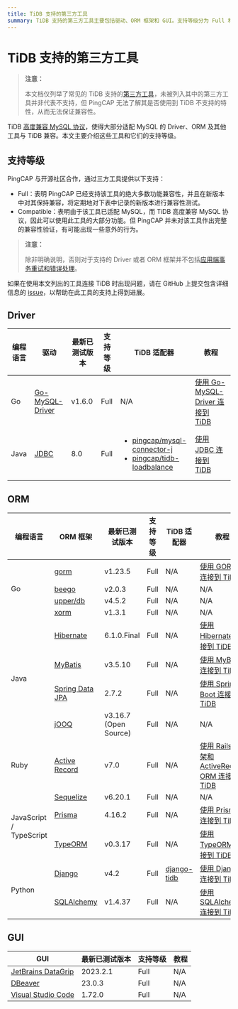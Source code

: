 ```yaml
---
title: TiDB 支持的第三方工具
summary: TiDB 支持的第三方工具主要包括驱动、ORM 框架和 GUI。支持等级分为 Full 和 Compatible，其中 Full 表示绝大多数功能兼容性已得到支持，Compatible 表示大部分功能可使用但未经完整验证。对于支持的 Driver 或 ORM 框架并不包括应用端事务重试和错误处理。如果在使用工具连接 TiDB 时出现问题，可在 GitHub 上提交包含详细信息的 issue 以获得进展。
---
```


# TiDB 支持的第三方工具

> **注意：**
>
> 本文档仅列举了常见的 TiDB 支持的[第三方工具](https://en.wikipedia.org/wiki/Third-party_source)，未被列入其中的第三方工具并非代表不支持，但 PingCAP 无法了解其是否使用到 TiDB 不支持的特性，从而无法保证兼容性。

TiDB [高度兼容 MySQL 协议](/mysql-compatibility.md)，使得大部分适配 MySQL 的 Driver、ORM 及其他工具与 TiDB 兼容。本文主要介绍这些工具和它们的支持等级。

## 支持等级

PingCAP 与开源社区合作，通过三方工具提供以下支持：

- Full：表明 PingCAP 已经支持该工具的绝大多数功能兼容性，并且在新版本中对其保持兼容，将定期地对下表中记录的新版本进行兼容性测试。
- Compatible：表明由于该工具已适配 MySQL，而 TiDB 高度兼容 MySQL 协议，因此可以使用此工具的大部分功能。但 PingCAP 并未对该工具作出完整的兼容性验证，有可能出现一些意外的行为。

> **注意：**
>
> 除非明确说明，否则对于支持的 Driver 或者 ORM 框架并不包括[应用端事务重试和错误处理](/develop/dev-guide-transaction-troubleshoot.md#应用端重试和错误处理)。

如果在使用本文列出的工具连接 TiDB 时出现问题，请在 GitHub 上提交包含详细信息的 [issue](https://github.com/pingcap/tidb/issues/new?assignees=&labels=type%2Fquestion&template=general-question.md)，以帮助在此工具的支持上得到进展。

## Driver

<table>
   <thead>
      <tr>
         <th>编程语言</th>
         <th>驱动</th>
         <th>最新已测试版本</th>
         <th>支持等级</th>
         <th>TiDB 适配器</th>
         <th>教程</th>
      </tr>
   </thead>
   <tbody>
      <tr>
         <td>Go</td>
         <td><a href="https://github.com/go-sql-driver/mysql" target="_blank" referrerpolicy="no-referrer-when-downgrade">Go-MySQL-Driver</a></td>
         <td>v1.6.0</td>
         <td>Full</td>
         <td>N/A</td>
         <td><a href="https://docs.pingcap.com/zh/tidb/v8.5/dev-guide-sample-application-golang-sql-driver">使用 Go-MySQL-Driver 连接到 TiDB</a></td>
      </tr>
      <tr>
         <td>Java</td>
         <td><a href="https://dev.mysql.com/downloads/connector/j/" target="_blank" referrerpolicy="no-referrer-when-downgrade">JDBC</a></td>
         <td>8.0</td>
         <td>Full</td>
         <td>
            <ul>
               <li><a href="https://docs.pingcap.com/zh/tidb/v8.5/dev-guide-choose-driver-or-orm#java-drivers" data-href="https://docs.pingcap.com/zh/tidb/v8.5/dev-guide-choose-driver-or-orm#java-drivers">pingcap/mysql-connector-j</a></li>
               <li><a href="https://docs.pingcap.com/zh/tidb/v8.5/dev-guide-choose-driver-or-orm#tidb-loadbalance" data-href="https://docs.pingcap.com/zh/tidb/v8.5/dev-guide-choose-driver-or-orm#tidb-loadbalance">pingcap/tidb-loadbalance</a></li>
            </ul>
         </td>
         <td><a href="https://docs.pingcap.com/zh/tidb/v8.5/dev-guide-sample-application-java-jdbc">使用 JDBC 连接到 TiDB</a></td>
      </tr>
   </tbody>
</table>

## ORM

<table>
   <thead>
      <tr>
         <th>编程语言</th>
         <th>ORM 框架</th>
         <th>最新已测试版本</th>
         <th>支持等级</th>
         <th>TiDB 适配器</th>
         <th>教程</th>
      </tr>
   </thead>
   <tbody>
      <tr>
         <td rowspan="4">Go</td>
         <td><a href="https://github.com/go-gorm/gorm" target="_blank" referrerpolicy="no-referrer-when-downgrade">gorm</a></td>
         <td>v1.23.5</td>
         <td>Full</td>
         <td>N/A</td>
         <td><a href="https://docs.pingcap.com/zh/tidb/v8.5/dev-guide-sample-application-golang-gorm">使用 GORM 连接到 TiDB</a></td>
      </tr>
      <tr>
         <td><a href="https://github.com/beego/beego" target="_blank" referrerpolicy="no-referrer-when-downgrade">beego</a></td>
         <td>v2.0.3</td>
         <td>Full</td>
         <td>N/A</td>
         <td>N/A</td>
      </tr>
      <tr>
         <td><a href="https://github.com/upper/db" target="_blank" referrerpolicy="no-referrer-when-downgrade">upper/db</a></td>
         <td>v4.5.2</td>
         <td>Full</td>
         <td>N/A</td>
         <td>N/A</td>
      </tr>
      <tr>
         <td><a href="https://gitea.com/xorm/xorm" target="_blank" referrerpolicy="no-referrer-when-downgrade">xorm</a></td>
         <td>v1.3.1</td>
         <td>Full</td>
         <td>N/A</td>
         <td>N/A</td>
      </tr>
      <tr>
         <td rowspan="4">Java</td>
         <td><a href="https://hibernate.org/orm/" target="_blank" referrerpolicy="no-referrer-when-downgrade">Hibernate</a></td>
         <td>6.1.0.Final</td>
         <td>Full</td>
         <td>N/A</td>
         <td><a href="https://docs.pingcap.com/zh/tidb/v8.5/dev-guide-sample-application-java-hibernate">使用 Hibernate 连接到 TiDB</a></td>
      </tr>
      <tr>
         <td><a href="https://mybatis.org/mybatis-3/" target="_blank" referrerpolicy="no-referrer-when-downgrade">MyBatis</a></td>
         <td>v3.5.10</td>
         <td>Full</td>
         <td>N/A</td>
         <td><a href="https://docs.pingcap.com/zh/tidb/v8.5/dev-guide-sample-application-java-mybatis">使用 MyBatis 连接到 TiDB</a></td>
      </tr>
      <tr>
         <td><a href="https://spring.io/projects/spring-data-jpa/" target="_blank" referrerpolicy="no-referrer-when-downgrade">Spring Data JPA</a></td>
         <td>2.7.2</td>
         <td>Full</td>
         <td>N/A</td>
         <td><a href="https://docs.pingcap.com/zh/tidb/v8.5/dev-guide-sample-application-java-spring-boot">使用 Spring Boot 连接到 TiDB</a></td>
      </tr>
      <tr>
         <td><a href="https://github.com/jOOQ/jOOQ" target="_blank" referrerpolicy="no-referrer-when-downgrade">jOOQ</a></td>
         <td>v3.16.7 (Open Source)</td>
         <td>Full</td>
         <td>N/A</td>
         <td>N/A</td>
      </tr>
      <tr>
         <td>Ruby</td>
         <td><a href="https://guides.rubyonrails.org/active_record_basics.html" target="_blank" referrerpolicy="no-referrer-when-downgrade">Active Record</a></td>
         <td>v7.0</td>
         <td>Full</td>
         <td>N/A</td>
         <td><a href="https://docs.pingcap.com/zh/tidb/v8.5/dev-guide-sample-application-ruby-rails">使用 Rails 框架和 ActiveRecord ORM 连接到 TiDB</a></td>
      </tr>
      <tr>
         <td rowspan="3">JavaScript / TypeScript</td>
         <td><a href="https://sequelize.org/" target="_blank" referrerpolicy="no-referrer-when-downgrade">Sequelize</a></td>
         <td>v6.20.1</td>
         <td>Full</td>
         <td>N/A</td>
         <td>N/A</td>
      </tr>
      <tr>
         <td><a href="https://www.prisma.io/" target="_blank" referrerpolicy="no-referrer-when-downgrade">Prisma</a></td>
         <td>4.16.2</td>
         <td>Full</td>
         <td>N/A</td>
         <td><a href="https://docs.pingcap.com/zh/tidb/v8.5/dev-guide-sample-application-nodejs-prisma">使用 Prisma 连接到 TiDB</a></td>
      </tr>
      <tr>
         <td><a href="https://typeorm.io/" target="_blank" referrerpolicy="no-referrer-when-downgrade">TypeORM</a></td>
         <td>v0.3.17</td>
         <td>Full</td>
         <td>N/A</td>
         <td><a href="https://docs.pingcap.com/zh/tidb/v8.5/dev-guide-sample-application-nodejs-typeorm">使用 TypeORM 连接到 TiDB</a></td>
      </tr>
      <tr>
         <td rowspan="2">Python</td>
         <td><a href="https://pypi.org/project/Django/" target="_blank" referrerpolicy="no-referrer-when-downgrade">Django</a></td>
         <td>v4.2</td>
         <td>Full</td>
         <td><a href="https://github.com/pingcap/django-tidb" target="_blank" referrerpolicy="no-referrer-when-downgrade">django-tidb</a></td>
         <td><a href="https://docs.pingcap.com/zh/tidb/v8.5/dev-guide-sample-application-python-django">使用 Django 连接到 TiDB</a></td>
      </tr>
      <tr>
         <td><a href="https://www.sqlalchemy.org/" target="_blank" referrerpolicy="no-referrer-when-downgrade">SQLAlchemy</a></td>
         <td>v1.4.37</td>
         <td>Full</td>
         <td>N/A</td>
         <td><a href="https://docs.pingcap.com/zh/tidb/v8.5/dev-guide-sample-application-python-sqlalchemy">使用 SQLAlchemy 连接到 TiDB</a></td>
      </tr>
   </tbody>
</table>

## GUI

| GUI                                                       | 最新已测试版本 | 支持等级 | 教程 |
|-----------------------------------------------------------|-----------------------|---------------|-----|
| [JetBrains DataGrip](https://www.jetbrains.com/datagrip/) | 2023.2.1              | Full          | N/A |
| [DBeaver](https://dbeaver.io/)                            | 23.0.3                | Full          | N/A |
| [Visual Studio Code](https://code.visualstudio.com/)      | 1.72.0                | Full          | N/A |